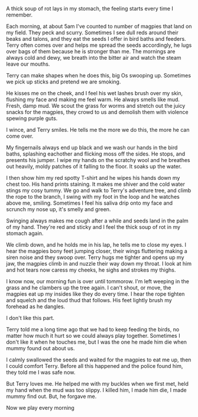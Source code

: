 A thick soup of rot lays in my stomach, the feeling starts every time I remember.

Each morning, at about 5am I've counted to number of magpies that land on my field. They peck and scurry. Sometimes I see dull reds around their beaks and talons, and they eat the seeds I offer in bird baths and feeders. Terry often comes over and helps me spread the seeds accordingly, he lugs over bags of them because he is stronger than me. The mornings are always cold and dewy, we breath into the bitter air and watch the steam leave our mouths. 

Terry can make shapes when he does this, big Os swooping up. Sometimes we pick up sticks and pretend we are smoking. 

He kisses me on the cheek, and I feel his wet lashes brush over my skin, flushing my face and making me feel warm. He always smells like mud. Fresh, damp mud. We scout the grass for worms and stretch out the juicy snacks for the magpies, they crowd to us and demolish them with violence spewing purple guts. 

I wince, and Terry smiles. He tells me the more we do this, the more he can come over.

My fingernails always end up black and we wash our hands in the bird baths, splashing eachother and flicking moss off the sides. He stops, and presents his jumper. I wipe my hands on the scratchy wool and he breathes out heavily, moldy patches of it falling to the floor. It soaks up the water. 

I then show him my red spotty T-shirt and he wipes his hands down my chest too. His hand prints staining. It makes me shiver and the cold water stings my cosy tummy. We go and walk to Terry's adventure tree, and climb the rope to the branch, I swing with my foot in the loop and he watches above me, smiling. Sometimes I feel his saliva drip onto my face and scrunch my nose up, it's smelly and green. 

Swinging always makes me cough after a while and seeds land in the palm of my hand. They're red and sticky and I feel the thick soup of rot in my stomach again. 

We climb down, and he holds me in his lap, he tells me to close my eyes. I hear the magpies bony feet jumping closer, their wings fluttering making a siren noise and they swoop over. Terry hugs me tighter and opens up my jaw, the magpies climb in and nuzzle their way down my throat. I look at him and hot tears now caress my cheeks, he sighs and strokes my thighs. 

I know now, our morning fun is over until tommorow. I'm left weeping in the grass and he clambers up the tree again. I can't shout, or move, the magpies eat up my insides like they do every time. I hear the rope tighten and squelch and the loud thud that follows. His feet lightly brush my forehead as he dangles. 

I don't like this part. 

Terry told me a long time ago that we had to keep feeding the birds, no matter how much it hurt so we could always play together. Sometimes I don't like it when he touches me, but I was the one he made him die when mummy found out about us.

I calmly swallowed the seeds and waited for the magpies to eat me up, then I could comfort Terry. Before all this happened and the police found him, they told me I was safe now. 

But Terry loves me. He helped me with my buckles when we first met, held my hand when the mud was too slippy. I killed him, I made him die, I made mummy find out. But, he forgave me.

Now we play every morning